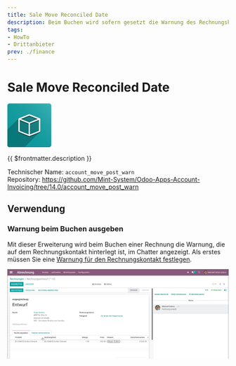```yaml
---
title: Sale Move Reconciled Date
description: Beim Buchen wird sofern gesetzt die Warnung des Rechnungskontakt angezeigt.
tags:
- HowTo
- Drittanbieter
prev: ./finance
---
```

# Sale Move Reconciled Date

![icon_oms_box](assets/icon_oms_box.png)

{{ $frontmatter.description }}

Technischer Name: `account_move_post_warn`\
Repository: <https://github.com/Mint-System/Odoo-Apps-Account-Invoicing/tree/14.0/account_move_post_warn>

## Verwendung

### Warnung beim Buchen ausgeben

Mit dieser Erweiterung wird beim Buchen einer Rechnung die Warnung, die auf dem Rechnungskontakt hinterlegt ist, im Chatter angezeigt. Als erstes müssen Sie eine [Warnung für den Rechnungskontakt festlegen](Invoicing.md#Warnung%20für%20den%20Rechnungskontakt%20festlegen).

![Account Move Post Warn](assets/Account%20Move%20Post%20Warn.gif) 